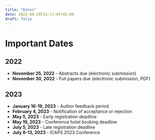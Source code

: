 ```yaml
---
title: "Dates"
date: 2022-09-29T13:17:07+02:00
draft: false
---
```

# Important Dates

## 2022
- **November 25, 2022** - Abstracts due (electronic submission)
- **November 30, 2022** - Full papers due (electronic submission, PDF)

## 2023
- **January 16-19, 2023** - Author feedback period
- **February 4, 2023** - Notification of acceptance or rejection
- **May 5, 2023** - Early registration deadline
- **May 19, 2023** - Conference hotel booking deadline
- **July 5, 2023** - Late registration deadline
- **July 8-13, 2023** - ICAPS 2023 Conference

